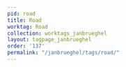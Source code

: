 ```yaml
---
pid: road
title: Road
worktag: Road
collection: worktags_janbrueghel
layout: tagpage_janbrueghel
order: '137'
permalink: "/janbrueghel/tags/road/"
---
```

